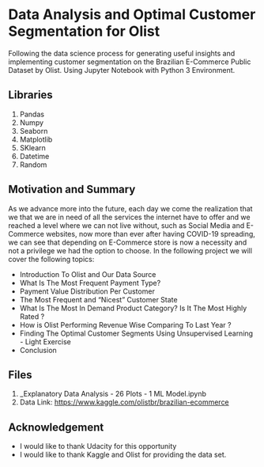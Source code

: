 # Data Analysis and Optimal Customer Segmentation for Olist
Following the data science process for generating useful insights and implementing customer segmentation on the Brazilian E-Commerce Public Dataset by Olist. Using Jupyter Notebook with Python 3 Environment.

## Libraries
1. Pandas 
2. Numpy 
3. Seaborn 
4. Matplotlib
5. SKlearn
6. Datetime
7. Random

## Motivation and Summary
As we advance more into the future, each day we come the realization that we that we are in need of all the services the internet have to offer and we reached a level where we can not live without, such as Social Media and E-Commerce websites, now more than ever after having COVID-19 spreading, we can see that depending on E-Commerce store is now a necessity  and not a privilege we had the option to choose.
In the following project we will cover the following topics:

* Introduction To Olist and Our Data Source
* What Is The Most Frequent Payment Type?
* Payment Value Distribution Per Customer
* The Most Frequent and “Nicest” Customer State
* What Is The Most In Demand Product Category? Is It The Most Highly Rated ?
* How is Olist Performing Revenue Wise Comparing To Last Year ?
* Finding The Optimal Customer Segments Using Unsupervised Learning - Light Exercise
* Conclusion

## Files
1. _Explanatory Data Analysis - 26 Plots - 1 ML Model.ipynb
2. Data Link: https://www.kaggle.com/olistbr/brazilian-ecommerce

## Acknowledgement
* I would like to thank Udacity for this opportunity
* I would like to thank Kaggle and Olist for providing the data set.
